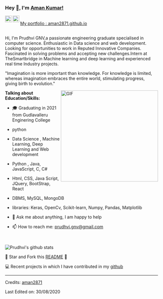 ### Hey 👋, I'm [Aman Kumar!](https://github.com/aman2871)


<a href="https://www.linkedin.com/in/aman2871/">
  <img align="left" alt="Prudhvi's LinkdeIN" width="22px" src="https://cdn.jsdelivr.net/npm/simple-icons@v3/icons/linkedin.svg" />
</a>
<a href="https://www.instagram.com/">
  <img align="left" alt="Aman" width="22px" src="https://cdn.jsdelivr.net/npm/simple-icons@v3/icons/instagram.svg" />
</a>
<br />
 <a href="https://aman2871.github.io/" align="left" > My portfolio : aman2871.github.io </a> 
<br />
<br />

Hi, I'm Prudhvi GNV,a passionate engineering graduate specialised in computer science. Enthusiastic in Data science and web development. Looking for opportunities to work in Reputed Innovative Companies. Fascinated in solving problems and accepting new challenges.Intern at TheSmartbridge in Machine learning and deep learning and experienced real time Industry projects.


"Imagination is more important than knowledge. For knowledge is limited, whereas imagination embraces the entire world, stimulating progress, giving birth to evolution." 



 <img align="right" height="300px" width= "320px" alt="GIF" src="https://media.giphy.com/media/CVtNe84hhYF9u/giphy.gif" />

**Talking about Education/Skills:**

- 🎓 Graduating in 2021 from Gudlavalleru Enginering College
-  python 
-  Data Science , Machine Learning, Deep Learning and Web development
- Python , Java, JavaScript, C, C#
-  Html, CSS, Java Script, JQuery, BootStrap, React
-  DBMS, MySQL, MongoDB
-  libraries: Keras, OpenCv, Scikit-learn, Numpy, Pandas, Matplotlib

- 💬 Ask me about anything, I am happy to help
- 📫 How to reach me: prudhvi.gnv@gmail.com

&nbsp;


![Prudhvi's github stats](https://github-readme-stats.vercel.app/api?username=aman2871&show_icons=true&hide_border=true)

:pushpin: Star and Fork this [README](https://github.com/aman2871/aman2871) :pencil:

💻 Recent projects in which I have contributed in my [github](https://github.com/aman2871/)


-----
Credits: [aman2871](https://github.com/aman2871)

Last Edited on: 30/08/2020
